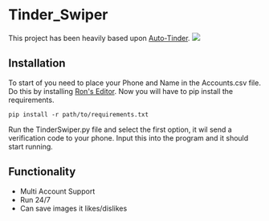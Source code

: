 # Tinder_Swiper
This project has been heavily based upon [Auto-Tinder](https://github.com/joelbarmettlerUZH/auto-tinder).
![](https://user-images.githubusercontent.com/80128063/184331402-dbc1ddb5-e9dc-403c-8343-f918b1df7212.png)
## Installation
To start of you need to place your Phone and Name in the Accounts.csv file. Do this by installing [Ron's Editor](https://www.ronsplace.eu/products/ronseditor).
Now you will have to pip install the requirements.

```
pip install -r path/to/requirements.txt
```

Run the TinderSwiper.py file and select the first option, it wil send a verification code to your phone.
Input this into the program and it should start running.

## Functionality
- Multi Account Support
- Run 24/7
- Can save images it likes/dislikes
